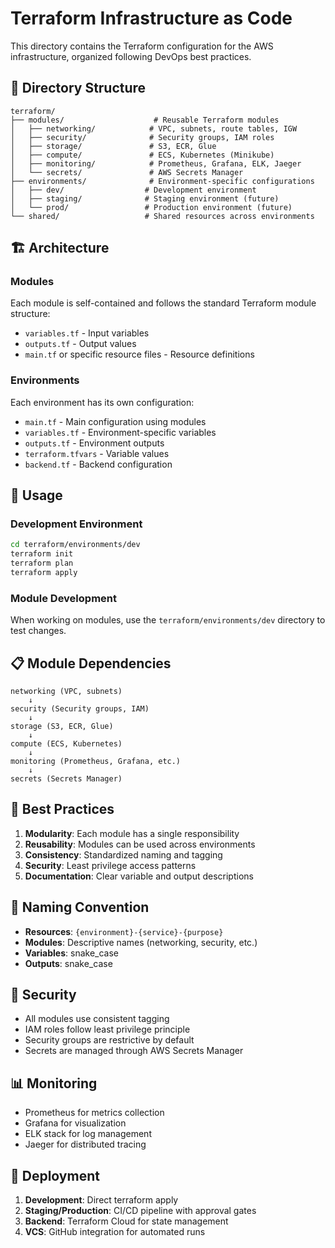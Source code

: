# Terraform Infrastructure as Code

This directory contains the Terraform configuration for the AWS infrastructure, organized following DevOps best practices.

## 📁 Directory Structure

```
terraform/
├── modules/                    # Reusable Terraform modules
│   ├── networking/            # VPC, subnets, route tables, IGW
│   ├── security/              # Security groups, IAM roles
│   ├── storage/               # S3, ECR, Glue
│   ├── compute/               # ECS, Kubernetes (Minikube)
│   ├── monitoring/            # Prometheus, Grafana, ELK, Jaeger
│   └── secrets/               # AWS Secrets Manager
├── environments/              # Environment-specific configurations
│   ├── dev/                  # Development environment
│   ├── staging/              # Staging environment (future)
│   └── prod/                 # Production environment (future)
└── shared/                   # Shared resources across environments
```

## 🏗️ Architecture

### Modules

Each module is self-contained and follows the standard Terraform module structure:

- `variables.tf` - Input variables
- `outputs.tf` - Output values
- `main.tf` or specific resource files - Resource definitions

### Environments

Each environment has its own configuration:

- `main.tf` - Main configuration using modules
- `variables.tf` - Environment-specific variables
- `outputs.tf` - Environment outputs
- `terraform.tfvars` - Variable values
- `backend.tf` - Backend configuration

## 🚀 Usage

### Development Environment

```bash
cd terraform/environments/dev
terraform init
terraform plan
terraform apply
```

### Module Development

When working on modules, use the `terraform/environments/dev` directory to test changes.

## 📋 Module Dependencies

```
networking (VPC, subnets)
    ↓
security (Security groups, IAM)
    ↓
storage (S3, ECR, Glue)
    ↓
compute (ECS, Kubernetes)
    ↓
monitoring (Prometheus, Grafana, etc.)
    ↓
secrets (Secrets Manager)
```

## 🔧 Best Practices

1. **Modularity**: Each module has a single responsibility
2. **Reusability**: Modules can be used across environments
3. **Consistency**: Standardized naming and tagging
4. **Security**: Least privilege access patterns
5. **Documentation**: Clear variable and output descriptions

## 📝 Naming Convention

- **Resources**: `{environment}-{service}-{purpose}`
- **Modules**: Descriptive names (networking, security, etc.)
- **Variables**: snake_case
- **Outputs**: snake_case

## 🔐 Security

- All modules use consistent tagging
- IAM roles follow least privilege principle
- Security groups are restrictive by default
- Secrets are managed through AWS Secrets Manager

## 📊 Monitoring

- Prometheus for metrics collection
- Grafana for visualization
- ELK stack for log management
- Jaeger for distributed tracing

## 🚀 Deployment

1. **Development**: Direct terraform apply
2. **Staging/Production**: CI/CD pipeline with approval gates
3. **Backend**: Terraform Cloud for state management
4. **VCS**: GitHub integration for automated runs

